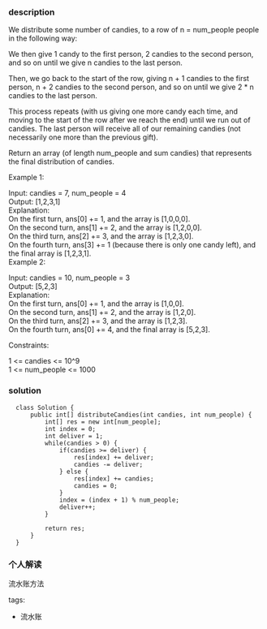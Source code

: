 ### description    
  We distribute some number of candies, to a row of n = num_people people in the following way:  
    
  We then give 1 candy to the first person, 2 candies to the second person, and so on until we give n candies to the last person.  
    
  Then, we go back to the start of the row, giving n + 1 candies to the first person, n + 2 candies to the second person, and so on until we give 2 * n candies to the last person.  
    
  This process repeats (with us giving one more candy each time, and moving to the start of the row after we reach the end) until we run out of candies.  The last person will receive all of our remaining candies (not necessarily one more than the previous gift).  
    
  Return an array (of length num_people and sum candies) that represents the final distribution of candies.  
    
     
    
  Example 1:  
    
  Input: candies = 7, num_people = 4  
  Output: [1,2,3,1]  
  Explanation:  
  On the first turn, ans[0] += 1, and the array is [1,0,0,0].  
  On the second turn, ans[1] += 2, and the array is [1,2,0,0].  
  On the third turn, ans[2] += 3, and the array is [1,2,3,0].  
  On the fourth turn, ans[3] += 1 (because there is only one candy left), and the final array is [1,2,3,1].  
  Example 2:  
    
  Input: candies = 10, num_people = 3  
  Output: [5,2,3]  
  Explanation:   
  On the first turn, ans[0] += 1, and the array is [1,0,0].  
  On the second turn, ans[1] += 2, and the array is [1,2,0].  
  On the third turn, ans[2] += 3, and the array is [1,2,3].  
  On the fourth turn, ans[0] += 4, and the final array is [5,2,3].  
     
    
  Constraints:  
    
  1 <= candies <= 10^9  
  1 <= num_people <= 1000  
    
### solution    
```    
  class Solution {  
      public int[] distributeCandies(int candies, int num_people) {  
          int[] res = new int[num_people];  
          int index = 0;  
          int deliver = 1;  
          while(candies > 0) {  
              if(candies >= deliver) {  
                  res[index] += deliver;  
                  candies -= deliver;  
              } else {  
                  res[index] += candies;  
                  candies = 0;  
              }  
              index = (index + 1) % num_people;  
              deliver++;  
          }  
            
          return res;  
      }  
  }  
```    
    
### 个人解读    
  流水账方法  
    
tags:    
  -  流水账  
